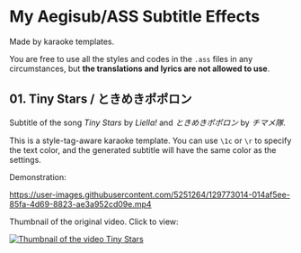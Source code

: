 # My Aegisub/ASS Subtitle Effects

Made by karaoke templates.

You are free to use all the styles and codes in the `.ass` files in any circumstances, but **the translations and lyrics are not allowed to use**.

## 01. Tiny Stars / ときめきポポロン

Subtitle of the song _Tiny Stars_ by *Liella!* and *ときめきポポロン* by *チマメ隊*.

This is a style-tag-aware karaoke template. You can use `\1c` or `\r` to specify the text color, and the generated subtitle will have the same color as the settings.

Demonstration:

https://user-images.githubusercontent.com/5251264/129773014-014af5ee-85fa-4d69-8823-ae3a952cd09e.mp4

Thumbnail of the original video. Click to view:

[![Thumbnail of the video Tiny Stars](https://img.youtube.com/vi/gmpCJnMfMR4/maxresdefault.jpg)](https://www.youtube.com/watch?v=gmpCJnMfMR4)

